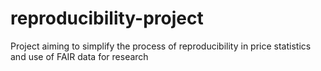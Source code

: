 # reproducibility-project
Project aiming to simplify the process of reproducibility in price statistics and use of FAIR data for research
